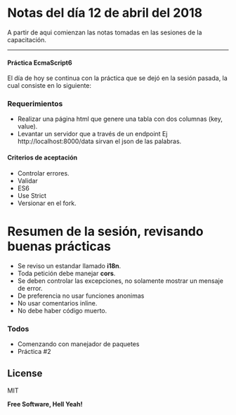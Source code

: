 # Notas del día 12 de abril del 2018

A partir de aqui comienzan las notas tomadas en las sesiones de la capacitación.
___

#### Práctica EcmaScript6

El día de hoy se continua con la práctica que se dejó en la sesión pasada, la cual consiste en lo siguiente:

### Requerimientos

 - Realizar una página html que genere una tabla con dos columnas (key, value).
 - Levantar un servidor que a través de un endpoint Ej http://localhost:8000/data sirvan el json de las palabras.

#### Criterios de aceptación

- Controlar errores.
- Validar 
- ES6 
- Use Strict
- Versionar en el fork.

# Resumen de la sesión, revisando buenas prácticas

 - Se reviso un estandar llamado **i18n**.
 - Toda petición debe manejar **cors**.
 - Se deben controlar las excepciones, no solamente mostrar un mensaje de error.
 - De preferencia no usar funciones anonimas
 - No usar comentarios inline.
 - No debe haber código muerto.

### Todos

 - Comenzando con manejador de paquetes
 - Práctica #2

License
----

MIT


**Free Software, Hell Yeah!**